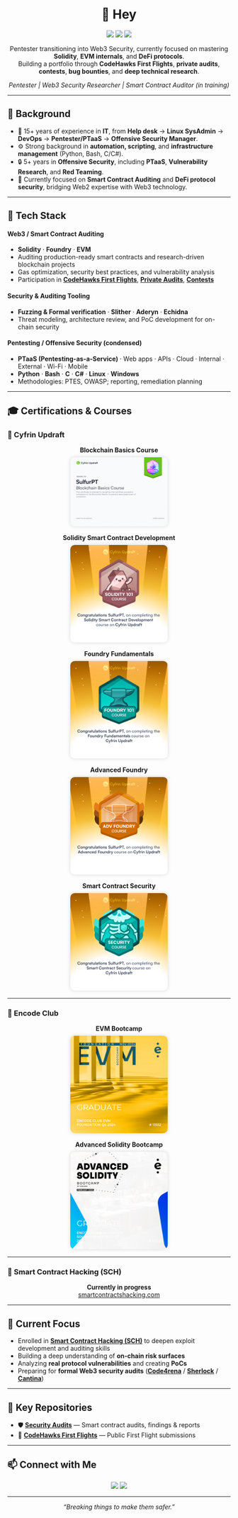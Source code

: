 <!-- HEADER -->
<h1 align="center">👋 Hey</h1>

<p align="center">
  <a href="https://code4rena.com/@SulfurPT"><img src="https://img.shields.io/badge/Code4rena-Profile-blue?style=for-the-badge&logo=ethereum"></a>
  <a href="https://audits.sherlock.xyz/watson/sulfurpt"><img src="https://img.shields.io/badge/Sherlock-Watson-purple?style=for-the-badge&logo=shield"></a>
  <a href="https://cantina.xyz/u/sulfurpt"><img src="https://img.shields.io/badge/Cantina-Researcher-orange?style=for-the-badge&logo=stackblitz"></a>
</p>

<p align="center">
  Pentester transitioning into Web3 Security, currently focused on mastering <b>Solidity</b>, <b>EVM internals</b>, and <b>DeFi protocols</b>.<br>
  Building a portfolio through <b>CodeHawks First Flights</b>, <b>private audits</b>, <b>contests</b>, <b>bug bounties</b>, and <b>deep technical research</b>.
</p>

<p align="center">
  <i>Pentester | Web3 Security Researcher | Smart Contract Auditor (in training)</i>
</p>

---

## 🧩 Background

- 🧠 15+ years of experience in **IT**, from **Help desk** → **Linux SysAdmin** → **DevOps** → **Pentester/PTaaS** → **Offensive Security Manager**.  
- ⚙️ Strong background in **automation, scripting**, and **infrastructure management** (Python, Bash, C/C#).  
- 🔒 5+ years in **Offensive Security**, including **PTaaS**, **Vulnerability Research**, and **Red Teaming**.  
- 🧱 Currently focused on **Smart Contract Auditing** and **DeFi protocol security**, bridging Web2 expertise with Web3 technology.

---

## 🧰 Tech Stack

#### Web3 / Smart Contract Auditing
- **Solidity** · **Foundry** · **EVM**  
- Auditing production-ready smart contracts and research-driven blockchain projects  
- Gas optimization, security best practices, and vulnerability analysis  
- Participation in [**CodeHawks First Flights**](https://github.com/SulfurPT/CodeHawks-First-Flight), [**Private Audits**](https://github.com/SulfurPT/security_audits), [**Contests**](https://github.com/SulfurPT/security_audits)

#### Security & Auditing Tooling
- **Fuzzing & Formal verification** · **Slither** · **Aderyn** · **Echidna**  
- Threat modeling, architecture review, and PoC development for on-chain security  

#### Pentesting / Offensive Security (condensed)
- **PTaaS (Pentesting-as-a-Service)** · Web apps · APIs · Cloud · Internal · External · Wi-Fi · Mobile  
- **Python** · **Bash** · **C** · **C#** · **Linux** · **Windows**  
- Methodologies: PTES, OWASP; reporting, remediation planning  

---

## 🎓 Certifications & Courses

### 🧠 Cyfrin Updraft

<p align="center">
  <b>Blockchain Basics Course</b><br>
  <a href="https://profiles.cyfrin.io/u/sulfurpt/achievements/blockchain-basics" target="_blank">
    <img src="certificates/BlockchainBasic.png" width="220px" style="border-radius:10px;box-shadow:0 0 8px rgba(0,0,0,0.15);margin-top:8px;">
  </a>
</p>

<p align="center">
  <b>Solidity Smart Contract Development</b><br>
  <a href="https://profiles.cyfrin.io/u/sulfurpt/achievements/solidity" target="_blank">
    <img src="certificates/SoliditySmartContractDevelopment.png" width="220px" style="border-radius:10px;box-shadow:0 0 8px rgba(0,0,0,0.15);margin-top:8px;">
  </a>
</p>

<p align="center">
  <b>Foundry Fundamentals</b><br>
  <a href="https://profiles.cyfrin.io/u/sulfurpt/achievements/foundry" target="_blank">
    <img src="certificates/FoundryFundamentals.png" width="220px" style="border-radius:10px;box-shadow:0 0 8px rgba(0,0,0,0.15);margin-top:8px;">
  </a>
</p>

<p align="center">
  <b>Advanced Foundry</b><br>
  <a href="https://profiles.cyfrin.io/u/sulfurpt/achievements/advanced-foundry" target="_blank">
    <img src="certificates/AdvancedFoundry.png" width="220px" style="border-radius:10px;box-shadow:0 0 8px rgba(0,0,0,0.15);margin-top:8px;">
  </a>
</p>

<p align="center">
  <b>Smart Contract Security</b><br>
  <a href="https://profiles.cyfrin.io/u/sulfurpt/achievements/security" target="_blank">
    <img src="certificates/Security.png" width="220px" style="border-radius:10px;box-shadow:0 0 8px rgba(0,0,0,0.15);margin-top:8px;">
  </a>
</p>


---

### 🚀 Encode Club

<p align="center">
  <b>EVM Bootcamp</b><br>
  <a href="https://opensea.io/item/polygon/0xdbf2138593aec61d55d86e80b8ed86d7b9ba51f5/13552" target="_blank">
  <img src="certificates/EVM.jpeg" width="220px" style="border-radius:10px;box-shadow:0 0 8px rgba(0,0,0,0.15);margin-top:8px;">
  </a>
</p>

<p align="center">
  <b>Advanced Solidity Bootcamp</b><br>
  <a href="https://opensea.io/item/polygon/0xdbf2138593aec61d55d86e80b8ed86d7b9ba51f5/14326" target="_blank">
  <img src="certificates/AdvancedSolidity.jpeg" width="220px" style="border-radius:10px;box-shadow:0 0 8px rgba(0,0,0,0.15);margin-top:8px;">
  </a>
</p>

---

### 🧩 Smart Contract Hacking (SCH)

<p align="center">
  <b>Currently in progress</b><br>
  <a href="https://smartcontractshacking.com/">smartcontractshacking.com</a>
</p>

---

## 🔬 Current Focus

- Enrolled in [**Smart Contract Hacking (SCH)**](https://smartcontractshacking.com/) to deepen exploit development and auditing skills  
- Building a deep understanding of **on-chain risk surfaces**  
- Analyzing **real protocol vulnerabilities** and creating **PoCs**  
- Preparing for **formal Web3 security audits** ([**Code4rena**](https://code4rena.com/@SulfurPT) / [**Sherlock**](https://audits.sherlock.xyz/watson/sulfurpt) / [**Cantina**](https://cantina.xyz/u/sulfurpt))

---

## 📂 Key Repositories

- 🛡️ [**Security Audits**](https://github.com/SulfurPT/security_audits) — Smart contract audits, findings & reports  
- 🦅 [**CodeHawks First Flights**](https://github.com/SulfurPT/CodeHawks-First-Flight) — Public First Flight submissions  

---

## 📫 Connect with Me

<p align="center">
  <a href="https://www.linkedin.com/in/marcioromao"><img src="https://img.shields.io/badge/LinkedIn-Profile-blue?logo=linkedin&style=for-the-badge"></a>
  <a href="https://github.com/SulfurPT"><img src="https://img.shields.io/badge/GitHub-@SulfurPT-black?logo=github&style=for-the-badge"></a>
</p>

---

<p align="center"><i>“Breaking things to make them safer.”</i></p>
